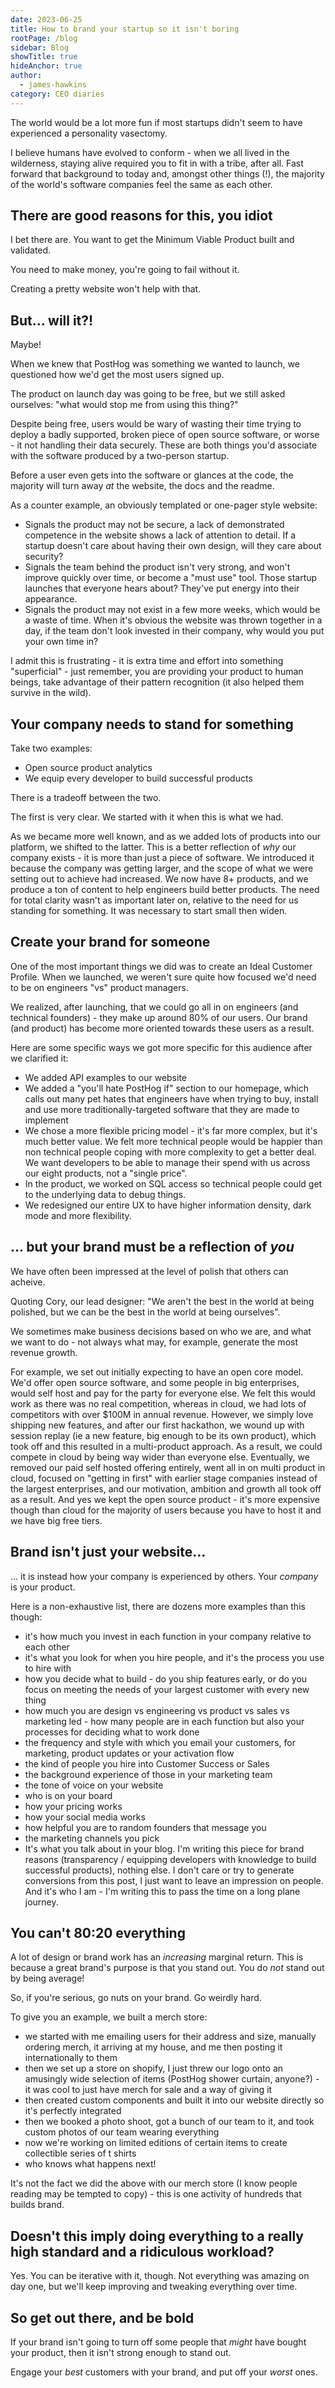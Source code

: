 ```yaml
---
date: 2023-06-25
title: How to brand your startup so it isn't boring
rootPage: /blog
sidebar: Blog
showTitle: true
hideAnchor: true
author:
  - james-hawkins
category: CEO diaries
---
```


The world would be a lot more fun if most startups didn't seem to have experienced a personality vasectomy.

I believe humans have evolved to conform - when we all lived in the wilderness, staying alive required you to fit in with a tribe, after all. Fast forward that background to today and, amongst other things (!), the majority of the world's software companies feel the same as each other.

## There are good reasons for this, you idiot

I bet there are. You want to get the Minimum Viable Product built and validated.

You need to make money, you're going to fail without it.

Creating a pretty website won't help with that.

## But... will it?!

Maybe!

When we knew that PostHog was something we wanted to launch, we questioned how we'd get the most users signed up.

The product on launch day was going to be free, but we still asked ourselves: "what would stop me from using this thing?"

Despite being free, users would be wary of wasting their time trying to deploy a badly supported, broken piece of open source software, or worse - it not handling their data securely. These are both things you'd associate with the software produced by a two-person startup.

Before a user even gets into the software or glances at the code, the majority will turn away _at_ the website, the docs and the readme.

As a counter example, an obviously templated or one-pager style website:

* Signals the product may not be secure, a lack of demonstrated competence in the website shows a lack of attention to detail. If a startup doesn't care about having their own design, will they care about security?
* Signals the team behind the product isn't very strong, and won't improve quickly over time, or become a "must use" tool. Those startup launches that everyone hears about? They've put energy into their appearance.
* Signals the product may not exist in a few more weeks, which would be a waste of time. When it's obvious the website was thrown together in a day, if the team don't look invested in their company, why would you put your own time in?

I admit this is frustrating - it is extra time and effort into something "superficial" - just remember, you are providing your product to human beings, take advantage of their pattern recognition (it also helped them survive in the wild).

## Your company needs to stand for something

Take two examples:

* Open source product analytics
* We equip every developer to build successful products

There is a tradeoff between the two.

The first is very clear. We started with it when this is what we had.

As we became more well known, and as we added lots of products into our platform, we shifted to the latter. This is a better reflection of _why_ our company exists - it is more than just a piece of software. We introduced it because the company was getting larger, and the scope of what we were setting out to achieve had increased. We now have 8+ products, and we produce a ton of content to help engineers build better products. The need for total clarity wasn't as important later on, relative to the need for us standing for something. It was necessary to start small then widen.

## Create your brand for someone

One of the most important things we did was to create an Ideal Customer Profile. When we launched, we weren't sure quite how focused we'd need to be on engineers "vs" product managers.

We realized, after launching, that we could go all in on engineers (and technical founders) - they make up around 80% of our users. Our brand (and product) has become more oriented towards these users as a result.

Here are some specific ways we got more specific for this audience after we clarified it:

* We added API examples to our website
* We added a "you'll hate PostHog if" section to our homepage, which calls out many pet hates that engineers have when trying to buy, install and use more traditionally-targeted software that they are made to implement
* We chose a more flexible pricing model - it's far more complex, but it's much better value. We felt more technical people would be happier than non technical people coping with more complexity to get a better deal. We want developers to be able to manage their spend with us across our eight products, not a "single price".
* In the product, we worked on SQL access so technical people could get to the underlying data to debug things.
* We redesigned our entire UX to have higher information density, dark mode and more flexibility.

## ... but your brand must be a reflection of _you_

We have often been impressed at the level of polish that others can acheive.

Quoting Cory, our lead designer: "We aren't the best in the world at being polished, but we can be the best in the world at being ourselves".

We sometimes make business decisions based on who we are, and what we want to do - not always what may, for example, generate the most revenue growth.

For example, we set out initially expecting to have an open core model. We'd offer open source software, and some people in big enterprises, would self host and pay for the party for everyone else. We felt this would work as there was no real competition, whereas in cloud, we had lots of competitors with over $100M in annual revenue. However, we simply love shipping new features, and after our first hackathon, we wound up with session replay (ie a new feature, big enough to be its own product), which took off and this resulted in a multi-product approach. As a result, we could compete in cloud by being way wider than everyone else. Eventually, we removed our paid self hosted offering entirely, went all in on multi product in cloud, focused on "getting in first" with earlier stage companies instead of the largest enterprises, and our motivation, ambition and growth all took off as a result. And yes we kept the open source product - it's more expensive though than cloud for the majority of users because you have to host it and we have big free tiers.

## Brand isn't just your website...

... it is instead how your company is experienced by others. Your _company_ is your product.

Here is a non-exhaustive list, there are dozens more examples than this though:

* it's how much you invest in each function in your company relative to each other
* it's what you look for when you hire people, and it's the process you use to hire with
* how you decide what to build - do you ship features early, or do you focus on meeting the needs of your largest customer with every new thing
* how much you are design vs engineering vs product vs sales vs marketing led - how many people are in each function but also your processes for deciding what to work done
* the frequency and style with which you email your customers, for marketing, product updates or your activation flow
* the kind of people you hire into Customer Success or Sales
* the background experience of those in your marketing team
* the tone of voice on your website
* who is on your board
* how your pricing works
* how your social media works
* how helpful you are to random founders that message you
* the marketing channels you pick
* It's what you talk about in your blog. I'm writing this piece for brand reasons (transparency / equipping developers with knowledge to build successful products), nothing else. I don't care or try to generate conversions from this post, I just want to leave an impression on people. And it's who I am - I'm writing this to pass the time on a long plane journey.

## You can't 80:20 everything

A lot of design or brand work has an _increasing_ marginal return. This is because a great brand's purpose is that you stand out. You do _not_ stand out by being average!

So, if you're serious, go nuts on your brand. Go weirdly hard.

To give you an example, we built a merch store:

* we started with me emailing users for their address and size, manually ordering merch, it arriving at my house, and me then posting it internationally to them
* then we set up a store on shopify, I just threw our logo onto an amusingly wide selection of items (PostHog shower curtain, anyone?) - it was cool to just have merch for sale and a way of giving it
* then created custom components and built it into our website directly so it's perfectly integrated
* then we booked a photo shoot, got a bunch of our team to it, and took custom photos of our team wearing everything
* now we're working on limited editions of certain items to create collectible series of t shirts
* who knows what happens next!

It's not the fact we did the above with our merch store (I know people reading may be tempted to copy) - this is one activity of hundreds that builds brand.

## Doesn't this imply doing everything to a really high standard and a ridiculous workload?

Yes. You can be iterative with it, though. Not everything was amazing on day one, but we'll keep improving and tweaking everything over time.

## So get out there, and be bold

If your brand isn't going to turn off some people that _might_ have bought your product, then it isn't strong enough to stand out.

Engage your _best_ customers with your brand, and put off your _worst_ ones.